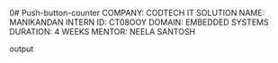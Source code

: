 0# Push-button-counter
COMPANY: CODTECH IT SOLUTION
NAME: MANIKANDAN
INTERN ID: CT08OOY
DOMAIN: EMBEDDED SYSTEMS
DURATION: 4 WEEKS
MENTOR: NEELA SANTOSH



output

<!-- Failed to upload "Arduino_circuit_05_01 (1).png" -->
